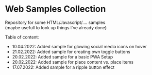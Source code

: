 # Web Samples Collection

Repository for some HTML/Javascript/.... samples  
(maybe usefull to look up things I've already done)

Table of content:  
* 10.04.2022: Added sample for glowing social media icons on hover
* 21.02.2022: Added sample for creating own toggle buttons
* 20.02.2022: Added sample for a basic PWA Setup
* 20.02.2022: Added sample for place content vs. place items  
* 17.07.2022: Added sample for a ripple button effect

